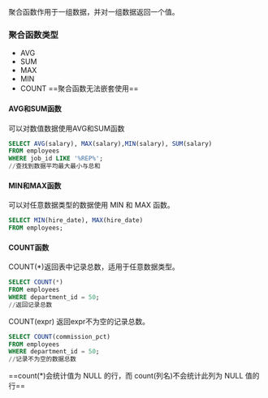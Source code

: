 聚合函数作用于一组数据，并对一组数据返回一个值。
### 聚合函数类型
- AVG
- SUM
- MAX
- MIN
- COUNT
==聚合函数无法嵌套使用==
#### AVG和SUM函数
可以对数值数据使用AVG和SUM函数
```SQL
SELECT AVG(salary), MAX(salary),MIN(salary), SUM(salary)
FROM employees
WHERE job_id LIKE '%REP%';
//查找到数据平均最大最小与总和
```
#### MIN和MAX函数
可以对任意数据类型的数据使用 MIN 和 MAX 函数。
```SQL
SELECT MIN(hire_date), MAX(hire_date)
FROM employees;
```
#### COUNT函数
COUNT(\*)返回表中记录总数，适用于任意数据类型。
```sql
SELECT COUNT(*)
FROM employees
WHERE department_id = 50;
//返回记录总数
```
COUNT(expr) 返回expr不为空的记录总数。
```sql
SELECT COUNT(commission_pct)
FROM employees
WHERE department_id = 50;
//记录不为空的数据总数
```
==count(\*)会统计值为 NULL 的行，而 count(列名)不会统计此列为 NULL 值的行==




